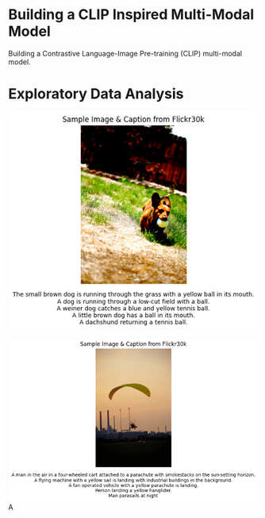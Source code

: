 # Building a CLIP Inspired Multi-Modal Model
Building a Contrastive Language-Image Pre-training (CLIP) multi-modal model.

# Exploratory Data Analysis

![Sample data from Flickr30k](./images/eda_sample_image_caption_1.png)

![Sample data from Flickr30k](./images/eda_sample_image_caption_2.png)A